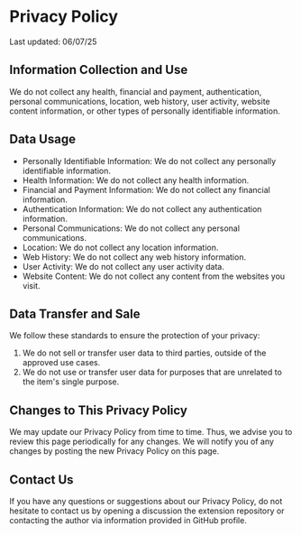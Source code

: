 # Privacy Policy
Last updated: 06/07/25

## Information Collection and Use
We do not collect any health, financial and payment, authentication, personal communications, location, web history, user activity, website content information, or other types of personally identifiable information.

## Data Usage
* Personally Identifiable Information: We do not collect any personally identifiable information.
* Health Information: We do not collect any health information.
* Financial and Payment Information: We do not collect any financial information.
* Authentication Information: We do not collect any authentication information.
* Personal Communications: We do not collect any personal communications.
* Location: We do not collect any location information.
* Web History: We do not collect any web history information.
* User Activity: We do not collect any user activity data.
* Website Content: We do not collect any content from the websites you visit.


## Data Transfer and Sale
We follow these standards to ensure the protection of your privacy:

1. We do not sell or transfer user data to third parties, outside of the approved use cases.
2. We do not use or transfer user data for purposes that are unrelated to the item's single purpose.

## Changes to This Privacy Policy
We may update our Privacy Policy from time to time. Thus, we advise you to review this page periodically for any changes. We will notify you of any changes by posting the new Privacy Policy on this page.

## Contact Us
If you have any questions or suggestions about our Privacy Policy, do not hesitate to contact us by opening a discussion the extension repository or contacting the author via information provided in GitHub profile.
